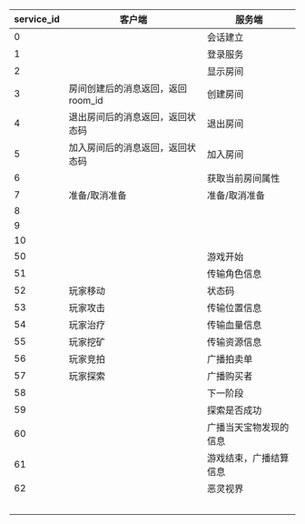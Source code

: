 | service_id | 客户端                            | 服务端                 |
| ---------- | --------------------------------- | ---------------------- |
| 0          |                                   | 会话建立               |
| 1          |                                   | 登录服务               |
| 2          |                                   | 显示房间               |
| 3          | 房间创建后的消息返回，返回room_id | 创建房间               |
| 4          | 退出房间后的消息返回，返回状态码  | 退出房间               |
| 5          | 加入房间后的消息返回，返回状态码  | 加入房间               |
| 6          |                                   | 获取当前房间属性       |
| 7          | 准备/取消准备                     | 准备/取消准备          |
| 8          |                                   |                        |
| 9          |                                   |                        |
| 10         |                                   |                        |
| 50         |                                   | 游戏开始               |
| 51         |                                   | 传输角色信息           |
| 52         | 玩家移动                          | 状态码                 |
| 53         | 玩家攻击                          | 传输位置信息           |
| 54         | 玩家治疗                          | 传输血量信息           |
| 55         | 玩家挖矿                          | 传输资源信息           |
| 56         | 玩家竞拍                          | 广播拍卖单             |
| 57         | 玩家探索                          | 广播购买者             |
| 58         |                                   | 下一阶段               |
| 59         |                                   | 探索是否成功           |
| 60         |                                   | 广播当天宝物发现的信息 |
| 61         |                                   | 游戏结束，广播结算信息 |
| 62         |                                   | 恶灵视界               |
|            |                                   |                        |
|            |                                   |                        |
|            |                                   |                        |
|            |                                   |                        |
|            |                                   |                        |